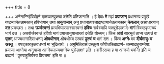 +++
title = 8

+++
अनेनाग्निर्हविर्वहने दातव्यान्युक्त्वा दत्तेति प्रतिजानाति । हे देवाः **मे** मह्यं **प्रयाजान्** प्रधानस्य प्रमुखे यष्टव्यानेतन्नामकान् हविर्भागान् तथा **अनुयाजान्** अनु प्रधानात्पश्चाद्यष्टव्यानेतन्नामकान् **केवलान्** असाधारणान् **दत्त** प्रयच्छत । तथा **ऊर्जस्वन्तं** प्रत्यभिघारणास्सारवन्तं **हविषः** सर्वस्यापि चरुपुरोडाशादेः **भागं** स्विष्टकृदाख्यं भागं दत्त । अथवोर्जस्वन्तं हविषो भागं प्रयाजानुयाजाख्यं दत्तेति योज्यम्। किंच **अपां** सारभूतं ताभ्य उत्पन्नं वा **घृतम्** आज्यभागादिसाधनम् **ओषधीनाम्** ओषधीभ्य उत्पन्नं **पुरुषं** **च** भागं दत्त । किंच **अग्नेः** मम **दीर्घमायुः** **च** **अस्तु** । वषट्कारकृतवधभयं मा भूदित्यर्थः । अमुमितिहासं प्रस्तुत्य कौषीतकिब्राह्मणं- तस्मादाहुराग्नेयाः प्रयाजा आग्नेया अनुयाजा आग्नेयमाज्यमाग्नेयः पुरोडाशः' इति । शरीरदाया ह वा अग्नयो भवन्ति इति च ब्राह्मणं ‘ पुरुषाहुतिर्यस्य प्रियतमा' इति च ॥